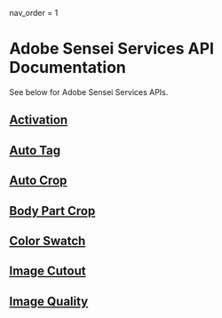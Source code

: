 nav_order = 1
# Adobe Sensei Services API Documentation

See below for Adobe Sensei Services APIs.

## [Activation](activation.md)
## [Auto Tag](autotag.md)
## [Auto Crop](autocrop.md)
## [Body Part Crop](bodycrop.md)
## [Color Swatch](colorswatch.md)
## [Image Cutout](imagecutout.md)
## [Image Quality](imagequality.md)
